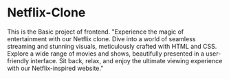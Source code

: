 # Netflix-Clone
This is the Basic project of frontend.
"Experience the magic of entertainment with our Netflix clone. Dive into a world of seamless streaming and stunning visuals, meticulously crafted with HTML and CSS. Explore a wide range of movies and shows, beautifully presented in a user-friendly interface. Sit back, relax, and enjoy the ultimate viewing experience with our Netflix-inspired website."
